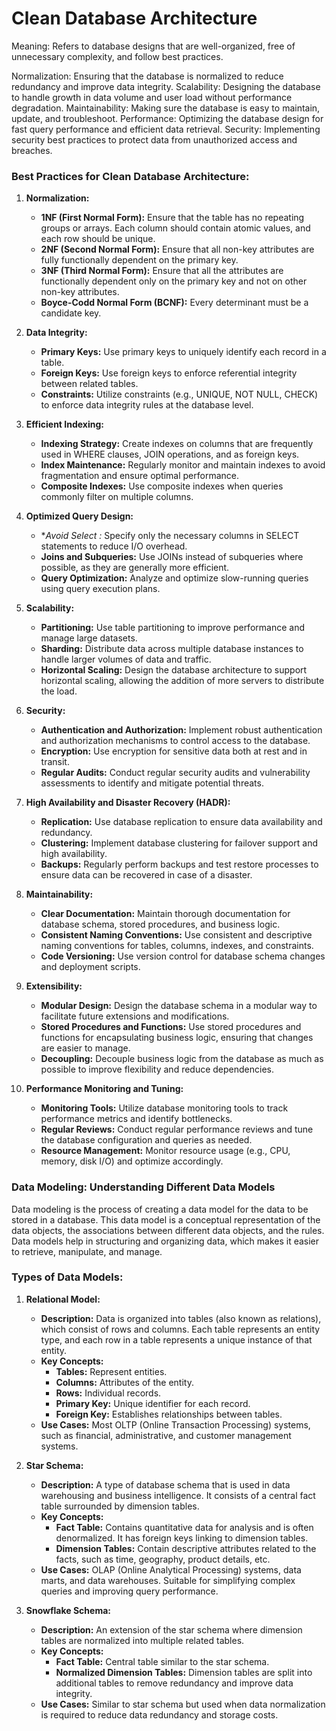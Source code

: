 # Clean Database Architecture

Meaning: Refers to database designs that are well-organized, free of unnecessary complexity, and follow best practices.

Normalization: Ensuring that the database is normalized to reduce redundancy and improve data integrity.
Scalability: Designing the database to handle growth in data volume and user load without performance degradation.
Maintainability: Making sure the database is easy to maintain, update, and troubleshoot.
Performance: Optimizing the database design for fast query performance and efficient data retrieval.
Security: Implementing security best practices to protect data from unauthorized access and breaches.

### Best Practices for Clean Database Architecture:

1. **Normalization:**
   - **1NF (First Normal Form):** Ensure that the table has no repeating groups or arrays. Each column should contain atomic values, and each row should be unique.
   - **2NF (Second Normal Form):** Ensure that all non-key attributes are fully functionally dependent on the primary key.
   - **3NF (Third Normal Form):** Ensure that all the attributes are functionally dependent only on the primary key and not on other non-key attributes.
   - **Boyce-Codd Normal Form (BCNF):** Every determinant must be a candidate key.

2. **Data Integrity:**
   - **Primary Keys:** Use primary keys to uniquely identify each record in a table.
   - **Foreign Keys:** Use foreign keys to enforce referential integrity between related tables.
   - **Constraints:** Utilize constraints (e.g., UNIQUE, NOT NULL, CHECK) to enforce data integrity rules at the database level.

3. **Efficient Indexing:**
   - **Indexing Strategy:** Create indexes on columns that are frequently used in WHERE clauses, JOIN operations, and as foreign keys.
   - **Index Maintenance:** Regularly monitor and maintain indexes to avoid fragmentation and ensure optimal performance.
   - **Composite Indexes:** Use composite indexes when queries commonly filter on multiple columns.

4. **Optimized Query Design:**
   - **Avoid Select *:** Specify only the necessary columns in SELECT statements to reduce I/O overhead.
   - **Joins and Subqueries:** Use JOINs instead of subqueries where possible, as they are generally more efficient.
   - **Query Optimization:** Analyze and optimize slow-running queries using query execution plans.

5. **Scalability:**
   - **Partitioning:** Use table partitioning to improve performance and manage large datasets.
   - **Sharding:** Distribute data across multiple database instances to handle larger volumes of data and traffic.
   - **Horizontal Scaling:** Design the database architecture to support horizontal scaling, allowing the addition of more servers to distribute the load.

6. **Security:**
   - **Authentication and Authorization:** Implement robust authentication and authorization mechanisms to control access to the database.
   - **Encryption:** Use encryption for sensitive data both at rest and in transit.
   - **Regular Audits:** Conduct regular security audits and vulnerability assessments to identify and mitigate potential threats.

7. **High Availability and Disaster Recovery (HADR):**
   - **Replication:** Use database replication to ensure data availability and redundancy.
   - **Clustering:** Implement database clustering for failover support and high availability.
   - **Backups:** Regularly perform backups and test restore processes to ensure data can be recovered in case of a disaster.

8. **Maintainability:**
   - **Clear Documentation:** Maintain thorough documentation for database schema, stored procedures, and business logic.
   - **Consistent Naming Conventions:** Use consistent and descriptive naming conventions for tables, columns, indexes, and constraints.
   - **Code Versioning:** Use version control for database schema changes and deployment scripts.

9. **Extensibility:**
   - **Modular Design:** Design the database schema in a modular way to facilitate future extensions and modifications.
   - **Stored Procedures and Functions:** Use stored procedures and functions for encapsulating business logic, ensuring that changes are easier to manage.
   - **Decoupling:** Decouple business logic from the database as much as possible to improve flexibility and reduce dependencies.

10. **Performance Monitoring and Tuning:**
    - **Monitoring Tools:** Utilize database monitoring tools to track performance metrics and identify bottlenecks.
    - **Regular Reviews:** Conduct regular performance reviews and tune the database configuration and queries as needed.
    - **Resource Management:** Monitor resource usage (e.g., CPU, memory, disk I/O) and optimize accordingly.


### Data Modeling: Understanding Different Data Models

Data modeling is the process of creating a data model for the data to be stored in a database. This data model is a conceptual representation of the data objects, the associations between different data objects, and the rules. Data models help in structuring and organizing data, which makes it easier to retrieve, manipulate, and manage.

### Types of Data Models:

1. **Relational Model:**
   - **Description:** Data is organized into tables (also known as relations), which consist of rows and columns. Each table represents an entity type, and each row in a table represents a unique instance of that entity.
   - **Key Concepts:**
     - **Tables:** Represent entities.
     - **Columns:** Attributes of the entity.
     - **Rows:** Individual records.
     - **Primary Key:** Unique identifier for each record.
     - **Foreign Key:** Establishes relationships between tables.
   - **Use Cases:** Most OLTP (Online Transaction Processing) systems, such as financial, administrative, and customer management systems.

2. **Star Schema:**
   - **Description:** A type of database schema that is used in data warehousing and business intelligence. It consists of a central fact table surrounded by dimension tables.
   - **Key Concepts:**
     - **Fact Table:** Contains quantitative data for analysis and is often denormalized. It has foreign keys linking to dimension tables.
     - **Dimension Tables:** Contain descriptive attributes related to the facts, such as time, geography, product details, etc.
   - **Use Cases:** OLAP (Online Analytical Processing) systems, data marts, and data warehouses. Suitable for simplifying complex queries and improving query performance.

3. **Snowflake Schema:**
   - **Description:** An extension of the star schema where dimension tables are normalized into multiple related tables.
   - **Key Concepts:**
     - **Fact Table:** Central table similar to the star schema.
     - **Normalized Dimension Tables:** Dimension tables are split into additional tables to remove redundancy and improve data integrity.
   - **Use Cases:** Similar to star schema but used when data normalization is required to reduce data redundancy and storage costs.


